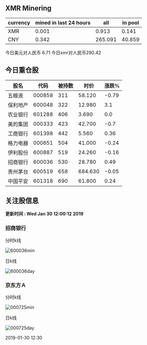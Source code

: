 ## XMR Minering

|currency|mined in last 24 hours|all|in pool|
|---|---|---|---|
|XMR|0.001|0.913|0.141|
|CNY|0.342|265.091|40.859|

今日美元对人民币 6.71	今日xmr对人民币290.42


## 今日重仓股 

|股名|代码|被持数|时价|涨跌%|
|---|---|---|---|---|
|五粮液|000858|311|58.120|-0.79|
|保利地产|600048|322|12.980|3.1|
|农业银行|601288|406|3.690|0.0|
|美的集团|000333|423|42.700|-0.7|
|工商银行|601398|442|5.560|0.36|
|格力电器|000651|504|41.000|-0.24|
|伊利股份|600887|519|24.260|-0.16|
|招商银行|600036|530|28.780|0.49|
|贵州茅台|600519|658|684.630|-0.05|
|中国平安|601318|690|61.800|0.24|

## 关注股信息
**更新时间 : Wed Jan 30 12:00:12 2019**
### 招商银行 
分时k线

![600036min](http://image.sinajs.cn/newchart/min/n/sh600036.gif)

日k线

![600036day](http://image.sinajs.cn/newchart/daily/n/sh600036.gif)

### 京东方Ａ 
分时k线

![000725min](http://image.sinajs.cn/newchart/min/n/sz000725.gif)

日k线

![000725day](http://image.sinajs.cn/newchart/daily/n/sz000725.gif)

2019-01-30 12:30